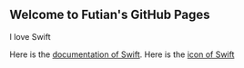 ## Welcome to Futian's GitHub Pages

I love Swift

Here is the [documentation of Swift](https://swift.org/documentation/). Here is the [icon of Swift]()
